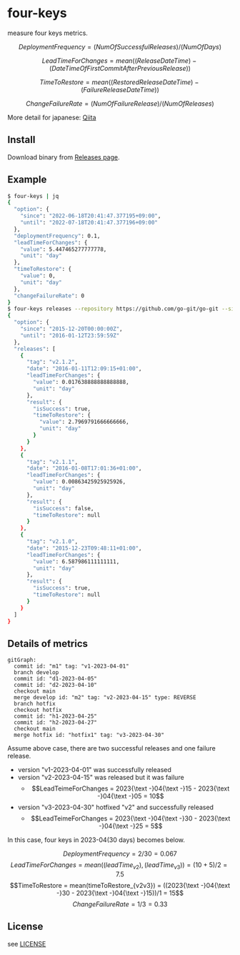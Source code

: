 # four-keys

measure four keys metrics.

$$
DeploymentFrequency = (NumOfSuccessfulReleases) / (NumOfDays)
$$

$$
LeadTimeForChanges = mean( (ReleaseDateTime) - (DateTimeOfFirstCommitAfterPreviousRelease) )
$$

$$
TimeToRestore = mean( (RestoredReleaseDateTime) - (FailureReleaseDateTime) )
$$

$$
ChangeFailureRate = (NumOfFailureRelease) / (NumOfReleases)
$$

More detail for japanese: [Qiita](https://qiita.com/hmiyado/items/fb9b0409ab479942ad4c)

## Install

Download binary from [Releases page](https://github.com/hmiyado/four-keys/releases).

## Example

```sh
$ four-keys | jq
{
  "option": {
    "since": "2022-06-18T20:41:47.377195+09:00",
    "until": "2022-07-18T20:41:47.377196+09:00"
  },
  "deploymentFrequency": 0.1,
  "leadTimeForChanges": {
    "value": 5.447465277777778,
    "unit": "day"
  },
  "timeToRestore": {
    "value": 0,
    "unit": "day"
  },
  "changeFailureRate": 0
}
$ four-keys releases --repository https://github.com/go-git/go-git --since 2015-12-20 --until 2016-01-12 | jq
{
  "option": {
    "since": "2015-12-20T00:00:00Z",
    "until": "2016-01-12T23:59:59Z"
  },
  "releases": [
    {
      "tag": "v2.1.2",
      "date": "2016-01-11T12:09:15+01:00",
      "leadTimeForChanges": {
        "value": 0.017638888888888888,
        "unit": "day"
      },
      "result": {
        "isSuccess": true,
        "timeToRestore": {
          "value": 2.7969791666666666,
          "unit": "day"
        }
      }
    },
    {
      "tag": "v2.1.1",
      "date": "2016-01-08T17:01:36+01:00",
      "leadTimeForChanges": {
        "value": 0.00863425925925926,
        "unit": "day"
      },
      "result": {
        "isSuccess": false,
        "timeToRestore": null
      }
    },
    {
      "tag": "v2.1.0",
      "date": "2015-12-23T09:48:11+01:00",
      "leadTimeForChanges": {
        "value": 6.587986111111111,
        "unit": "day"
      },
      "result": {
        "isSuccess": true,
        "timeToRestore": null
      }
    }
  ]
}
```

## Details of metrics

```mermaid
gitGraph:
  commit id: "m1" tag: "v1-2023-04-01"
  branch develop
  commit id: "d1-2023-04-05"
  commit id: "d2-2023-04-10"
  checkout main
  merge develop id: "m2" tag: "v2-2023-04-15" type: REVERSE
  branch hotfix
  checkout hotfix
  commit id: "h1-2023-04-25"
  commit id: "h2-2023-04-27"
  checkout main
  merge hotfix id: "hotfix1" tag: "v3-2023-04-30"
```

Assume above case, there are two successful releases and one failure release.

- version "v1-2023-04-01" was successfully released
- version "v2-2023-04-15" was released but it was failure
  - $$LeadTeimeForChanges = 2023{\text -}04{\text -}15 - 2023{\text -}04{\text -}05 = 10$$
- version "v3-2023-04-30" hotfixed "v2" and successfully released
  - $$LeadTeimeForChanges = 2023{\text -}04{\text -}30 - 2023{\text -}04{\text -}25 = 5$$

In this case, four keys in 2023-04(30 days) becomes below.

$$DeploymentFrequency = 2 / 30 = 0.067 $$
$$LeadTimeForChanges = mean((leadTime_{v2}), (leadTime_{v3})) = (10 + 5)/2 = 7.5 $$
$$TimeToRestore = mean(timeToRestore_{v2v3}) = ((2023{\text -}04{\text -}30 - 2023{\text -}04{\text -}15))/1 = 15$$
$$ChangeFailureRate = 1 / 3 = 0.33 $$

## License

see [LICENSE](./LICENSE)
